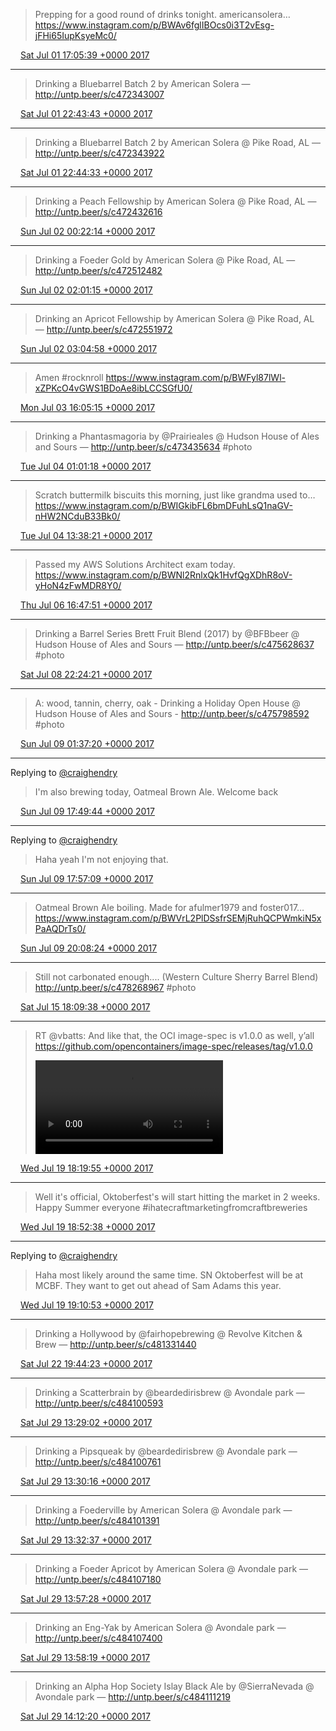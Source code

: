 > Prepping for a good round of drinks tonight. americansolera… https://www.instagram.com/p/BWAv6fglIBOcs0i3T2vEsg-jFHi65IupKsyeMc0/

<img src="media/tweet.ico" width="12" /> [Sat Jul 01 17:05:39 +0000 2017](https://twitter.com/nhudson/status/881197117447880705)

----

> Drinking a Bluebarrel Batch 2 by American Solera — http://untp.beer/s/c472343007

<img src="media/tweet.ico" width="12" /> [Sat Jul 01 22:43:43 +0000 2017](https://twitter.com/nhudson/status/881282197025632260)

----

> Drinking a Bluebarrel Batch 2 by American Solera @ Pike Road, AL — http://untp.beer/s/c472343922

<img src="media/tweet.ico" width="12" /> [Sat Jul 01 22:44:33 +0000 2017](https://twitter.com/nhudson/status/881282404270444545)

----

> Drinking a Peach Fellowship by American Solera @ Pike Road, AL — http://untp.beer/s/c472432616

<img src="media/tweet.ico" width="12" /> [Sun Jul 02 00:22:14 +0000 2017](https://twitter.com/nhudson/status/881306988600332290)

----

> Drinking a Foeder Gold by American Solera @ Pike Road, AL — http://untp.beer/s/c472512482

<img src="media/tweet.ico" width="12" /> [Sun Jul 02 02:01:15 +0000 2017](https://twitter.com/nhudson/status/881331906872320000)

----

> Drinking an Apricot Fellowship by American Solera @ Pike Road, AL — http://untp.beer/s/c472551972

<img src="media/tweet.ico" width="12" /> [Sun Jul 02 03:04:58 +0000 2017](https://twitter.com/nhudson/status/881347943122579458)

----

> Amen #rocknroll https://www.instagram.com/p/BWFyl87lWl-xZPKcO4vGWS1BDoAe8ibLCCSGfU0/

<img src="media/tweet.ico" width="12" /> [Mon Jul 03 16:05:15 +0000 2017](https://twitter.com/nhudson/status/881906694976135168)

----

> Drinking a Phantasmagoria by @Prairieales @ Hudson House of Ales and Sours — http://untp.beer/s/c473435634 #photo

<img src="media/tweet.ico" width="12" /> [Tue Jul 04 01:01:18 +0000 2017](https://twitter.com/nhudson/status/882041595482320898)

----

> Scratch buttermilk biscuits this morning, just like grandma used to… https://www.instagram.com/p/BWIGkibFL6bmDFuhLsQ1naGV-nHW2NCduB33Bk0/

<img src="media/tweet.ico" width="12" /> [Tue Jul 04 13:38:21 +0000 2017](https://twitter.com/nhudson/status/882232111176003584)

----

> Passed my AWS Solutions Architect exam today. https://www.instagram.com/p/BWNl2RnlxQk1HvfQgXDhR8oV-yHoN4zFwMDR8Y0/

<img src="media/tweet.ico" width="12" /> [Thu Jul 06 16:47:51 +0000 2017](https://twitter.com/nhudson/status/883004576252788737)

----

> Drinking a Barrel Series Brett Fruit Blend (2017) by @BFBbeer @ Hudson House of Ales and Sours — http://untp.beer/s/c475628637 #photo

<img src="media/tweet.ico" width="12" /> [Sat Jul 08 22:24:21 +0000 2017](https://twitter.com/nhudson/status/883814035514380289)

----

> A: wood, tannin, cherry, oak - Drinking a Holiday Open House @ Hudson House of Ales and Sours - http://untp.beer/s/c475798592 #photo

<img src="media/tweet.ico" width="12" /> [Sun Jul 09 01:37:20 +0000 2017](https://twitter.com/nhudson/status/883862604556500992)

----

Replying to [@craighendry](https://twitter.com/craighendry/status/884101983749255173)

> I'm also brewing today, Oatmeal Brown Ale. Welcome back

<img src="media/tweet.ico" width="12" /> [Sun Jul 09 17:49:44 +0000 2017](https://twitter.com/nhudson/status/884107316785795074)

----

Replying to [@craighendry](https://twitter.com/craighendry/status/884108019163967489)

> Haha yeah I'm not enjoying that.

<img src="media/tweet.ico" width="12" /> [Sun Jul 09 17:57:09 +0000 2017](https://twitter.com/nhudson/status/884109181325910017)

----

> Oatmeal Brown Ale boiling. Made for afulmer1979 and foster017… https://www.instagram.com/p/BWVrL2PlDSsfrSEMjRuhQCPWmkiN5xPaAQDrTs0/

<img src="media/tweet.ico" width="12" /> [Sun Jul 09 20:08:24 +0000 2017](https://twitter.com/nhudson/status/884142212296179712)

----

> Still not carbonated enough.... (Western Culture Sherry Barrel Blend) http://untp.beer/s/c478268967 #photo

<img src="media/tweet.ico" width="12" /> [Sat Jul 15 18:09:38 +0000 2017](https://twitter.com/nhudson/status/886286649927356416)

----

> RT @vbatts: And like that, the OCI image-spec is v1.0.0 as well, y’all
> https://github.com/opencontainers/image-spec/releases/tag/v1.0.0 
> 
> <video controls><source src="media/887738790399397888-DFHXQ-1XgAA9L-M.mp4">Your browser does not support the video tag.</video>

<img src="media/tweet.ico" width="12" /> [Wed Jul 19 18:19:55 +0000 2017](https://twitter.com/nhudson/status/887738790399397888)

----

> Well it's official, Oktoberfest's will start hitting the market in 2 weeks. Happy Summer everyone #ihatecraftmarketingfromcraftbreweries

<img src="media/tweet.ico" width="12" /> [Wed Jul 19 18:52:38 +0000 2017](https://twitter.com/nhudson/status/887747022736027648)

----

Replying to [@craighendry](https://twitter.com/craighendry/status/887751119686049792)

> Haha most likely around the same time. SN Oktoberfest will be at MCBF. They want to get out ahead of Sam Adams this year.

<img src="media/tweet.ico" width="12" /> [Wed Jul 19 19:10:53 +0000 2017](https://twitter.com/nhudson/status/887751615830163482)

----

> Drinking a Hollywood by @fairhopebrewing @ Revolve Kitchen &amp; Brew — http://untp.beer/s/c481331440

<img src="media/tweet.ico" width="12" /> [Sat Jul 22 19:44:23 +0000 2017](https://twitter.com/nhudson/status/888847210972164096)

----

> Drinking a Scatterbrain by @beardedirisbrew @ Avondale park — http://untp.beer/s/c484100593

<img src="media/tweet.ico" width="12" /> [Sat Jul 29 13:29:02 +0000 2017](https://twitter.com/nhudson/status/891289463900581892)

----

> Drinking a Pipsqueak by @beardedirisbrew @ Avondale park — http://untp.beer/s/c484100761

<img src="media/tweet.ico" width="12" /> [Sat Jul 29 13:30:16 +0000 2017](https://twitter.com/nhudson/status/891289777147981825)

----

> Drinking a Foederville by American Solera @ Avondale park — http://untp.beer/s/c484101391

<img src="media/tweet.ico" width="12" /> [Sat Jul 29 13:32:37 +0000 2017](https://twitter.com/nhudson/status/891290368699969537)

----

> Drinking a Foeder Apricot by American Solera @ Avondale park — http://untp.beer/s/c484107180

<img src="media/tweet.ico" width="12" /> [Sat Jul 29 13:57:28 +0000 2017](https://twitter.com/nhudson/status/891296620087738368)

----

> Drinking an Eng-Yak by American Solera @ Avondale park — http://untp.beer/s/c484107400

<img src="media/tweet.ico" width="12" /> [Sat Jul 29 13:58:19 +0000 2017](https://twitter.com/nhudson/status/891296832575483904)

----

> Drinking an Alpha Hop Society Islay Black Ale by @SierraNevada @ Avondale park — http://untp.beer/s/c484111219

<img src="media/tweet.ico" width="12" /> [Sat Jul 29 14:12:20 +0000 2017](https://twitter.com/nhudson/status/891300361381838848)
